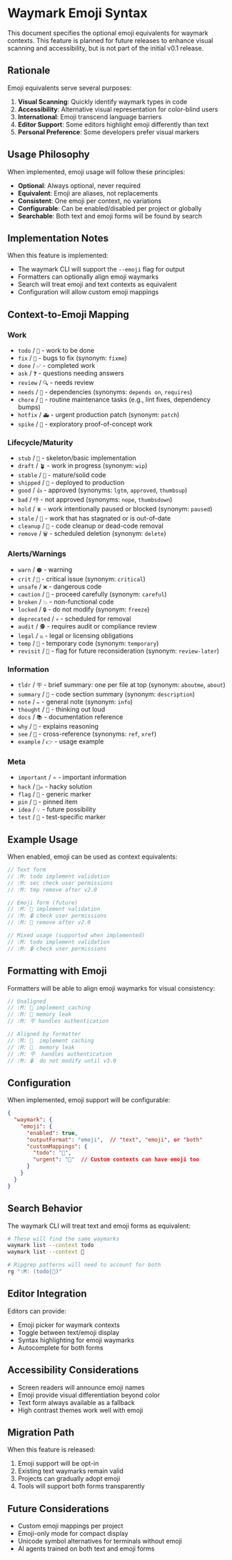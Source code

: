 <!-- :M: tldr Emoji equivalents for waymark contexts (future feature) -->
<!-- :M: idea Visual scanning enhancement, not required for v0.1 -->
<!-- :M: revisit Consider after v0.5.0 based on user feedback -->

# Waymark Emoji Syntax

This document specifies the optional emoji equivalents for waymark contexts. This feature is planned for future releases to enhance visual scanning and accessibility, but is not part of the initial v0.1 release.

## Rationale

Emoji equivalents serve several purposes:
1. **Visual Scanning**: Quickly identify waymark types in code
2. **Accessibility**: Alternative visual representation for color-blind users
3. **International**: Emoji transcend language barriers
4. **Editor Support**: Some editors highlight emoji differently than text
5. **Personal Preference**: Some developers prefer visual markers

## Usage Philosophy

When implemented, emoji usage will follow these principles:
- **Optional**: Always optional, never required
- **Equivalent**: Emoji are aliases, not replacements
- **Consistent**: One emoji per context, no variations
- **Configurable**: Can be enabled/disabled per project or globally
- **Searchable**: Both text and emoji forms will be found by search

## Implementation Notes

When this feature is implemented:
- The waymark CLI will support the `--emoji` flag for output
- Formatters can optionally align emoji waymarks
- Search will treat emoji and text contexts as equivalent
- Configuration will allow custom emoji mappings

## Context-to-Emoji Mapping

### Work

- `todo` / `📝` - work to be done
- `fix` / `🐛` - bugs to fix (synonym: `fixme`)
- `done` / `✅` - completed work
- `ask` / `❓` - questions needing answers
- `review` / `🔍` - needs review
- `needs` / `🔗` - dependencies (synonyms: `depends on`, `requires`)
- `chore` / `🧹` - routine maintenance tasks (e.g., lint fixes, dependency bumps)
- `hotfix` / `🚑️` - urgent production patch (synonym: `patch`)
- `spike` / `🧬` - exploratory proof-of-concept work

### Lifecycle/Maturity

- `stub` / `🌱` - skeleton/basic implementation
- `draft` / `🪴` - work in progress (synonym: `wip`)
- `stable` / `🌳` - mature/solid code
- `shipped` / `🚢` - deployed to production
- `good` / `👍` - approved (synonyms: `lgtm`, `approved`, `thumbsup`)
- `bad` / `👎` - not approved (synonyms: `nope`, `thumbsdown`)
- `hold` / `⏸️` - work intentionally paused or blocked (synonym: `paused`)
- `stale` / `🥀` - work that has stagnated or is out-of-date
- `cleanup` / `🧼` - code cleanup or dead-code removal
- `remove` / `🗑️` - scheduled deletion (synonym: `delete`)

### Alerts/Warnings

- `warn` / `🟠` - warning
- `crit` / `🔴` - critical issue (synonym: `critical`)
- `unsafe` / `❌` - dangerous code
- `caution` / `🚧` - proceed carefully (synonym: `careful`)
- `broken` / `💥` - non-functional code
- `locked` / `🔒` - do not modify (synonym: `freeze`)
- `deprecated` / `💀` - scheduled for removal
- `audit` / `🕵️` - requires audit or compliance review
- `legal` / `⚖️` - legal or licensing obligations
- `temp` / `🍂` - temporary code (synonym: `temporary`)
- `revisit` / `🔄` - flag for future reconsideration (synonym: `review-later`)

### Information

- `tldr` / `🪧` - brief summary: one per file at top (synonym: `aboutme`, `about`)
- `summary` / `📖` - code section summary (synonym: `description`)
- `note` / `✏️` - general note (synonym: `info`)
- `thought` / `💭` - thinking out loud
- `docs` / `📚` - documentation reference
- `why` / `🤔` - explains reasoning
- `see` / `👀` - cross-reference (synonyms: `ref`, `xref`)
- `example` / `👉` - usage example

### Meta

- `important` / `⭐` - important information
- `hack` / `🏴‍☠️` - hacky solution
- `flag` / `🚩` - generic marker
- `pin` / `📍` - pinned item
- `idea` / `💡` - future possibility
- `test` / `🧪` - test-specific marker

## Example Usage

When enabled, emoji can be used as context equivalents:

```javascript
// Text form
// :M: todo implement validation
// :M: sec check user permissions
// :M: tmp remove after v2.0

// Emoji form (future)
// :M: 📝 implement validation
// :M: 🔒 check user permissions  
// :M: 🍂 remove after v2.0

// Mixed usage (supported when implemented)
// :M: todo implement validation
// :M: 🔒 check user permissions
```

## Formatting with Emoji

Formatters will be able to align emoji waymarks for visual consistency:

```javascript
// Unaligned
// :M: 📝 implement caching
// :M: 🐛 memory leak
// :M: 🪧 handles authentication

// Aligned by formatter
// :M: 📝  implement caching
// :M: 🐛  memory leak  
// :M: 🪧  handles authentication
// :M: 🔒  do not modify until v3.0
```

## Configuration

When implemented, emoji support will be configurable:

```json
{
  "waymark": {
    "emoji": {
      "enabled": true,
      "outputFormat": "emoji",  // "text", "emoji", or "both"
      "customMappings": {
        "todo": "📝",
        "urgent": "🚨"  // Custom contexts can have emoji too
      }
    }
  }
}
```

## Search Behavior

The waymark CLI will treat text and emoji forms as equivalent:

```bash
# These will find the same waymarks
waymark list --context todo
waymark list --context 📝

# Ripgrep patterns will need to account for both
rg ":M: (todo|📝)"
```

## Editor Integration

Editors can provide:
- Emoji picker for waymark contexts
- Toggle between text/emoji display
- Syntax highlighting for emoji waymarks
- Autocomplete for both forms

## Accessibility Considerations

- Screen readers will announce emoji names
- Emoji provide visual differentiation beyond color
- Text form always available as a fallback
- High contrast themes work well with emoji

## Migration Path

When this feature is released:
1. Emoji support will be opt-in
2. Existing text waymarks remain valid
3. Projects can gradually adopt emoji
4. Tools will support both forms transparently

## Future Considerations

- Custom emoji mappings per project
- Emoji-only mode for compact display
- Unicode symbol alternatives for terminals without emoji
- AI agents trained on both text and emoji forms